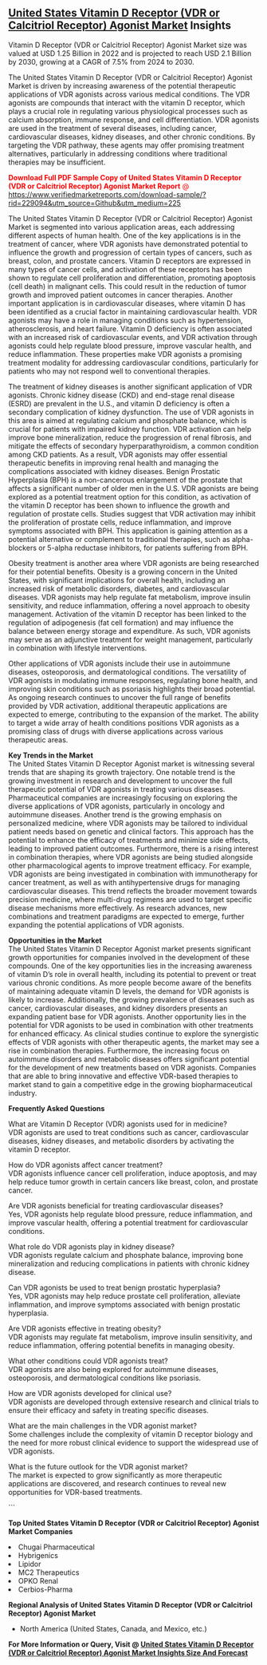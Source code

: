<h2><a href="https://www.verifiedmarketreports.com/download-sample/?rid=229094&amp;utm_source=Github&amp;utm_medium=225" target="_blank">United States Vitamin D Receptor (VDR or Calcitriol Receptor) Agonist Market</a> Insights</h2><p>Vitamin D Receptor (VDR or Calcitriol Receptor) Agonist Market size was valued at USD 1.25 Billion in 2022 and is projected to reach USD 2.1 Billion by 2030, growing at a CAGR of 7.5% from 2024 to 2030.</p><p> <p>The United States Vitamin D Receptor (VDR or Calcitriol Receptor) Agonist Market is driven by increasing awareness of the potential therapeutic applications of VDR agonists across various medical conditions. The VDR agonists are compounds that interact with the vitamin D receptor, which plays a crucial role in regulating various physiological processes such as calcium absorption, immune response, and cell differentiation. VDR agonists are used in the treatment of several diseases, including cancer, cardiovascular diseases, kidney diseases, and other chronic conditions. By targeting the VDR pathway, these agents may offer promising treatment alternatives, particularly in addressing conditions where traditional therapies may be insufficient. <p><span class=""><span style="color: #ff0000;"><strong>Download Full PDF Sample Copy of United States Vitamin D Receptor (VDR or Calcitriol Receptor) Agonist Market Report</strong> @ </span><a href="https://www.verifiedmarketreports.com/download-sample/?rid=229094&amp;utm_source=Github&amp;utm_medium=225" target="_blank">https://www.verifiedmarketreports.com/download-sample/?rid=229094&amp;utm_source=Github&amp;utm_medium=225</a></span></p> </p> <p>The United States Vitamin D Receptor (VDR or Calcitriol Receptor) Agonist Market is segmented into various application areas, each addressing different aspects of human health. One of the key applications is in the treatment of cancer, where VDR agonists have demonstrated potential to influence the growth and progression of certain types of cancers, such as breast, colon, and prostate cancers. Vitamin D receptors are expressed in many types of cancer cells, and activation of these receptors has been shown to regulate cell proliferation and differentiation, promoting apoptosis (cell death) in malignant cells. This could result in the reduction of tumor growth and improved patient outcomes in cancer therapies. Another important application is in cardiovascular diseases, where vitamin D has been identified as a crucial factor in maintaining cardiovascular health. VDR agonists may have a role in managing conditions such as hypertension, atherosclerosis, and heart failure. Vitamin D deficiency is often associated with an increased risk of cardiovascular events, and VDR activation through agonists could help regulate blood pressure, improve vascular health, and reduce inflammation. These properties make VDR agonists a promising treatment modality for addressing cardiovascular conditions, particularly for patients who may not respond well to conventional therapies. </p> <p>The treatment of kidney diseases is another significant application of VDR agonists. Chronic kidney disease (CKD) and end-stage renal disease (ESRD) are prevalent in the U.S., and vitamin D deficiency is often a secondary complication of kidney dysfunction. The use of VDR agonists in this area is aimed at regulating calcium and phosphate balance, which is crucial for patients with impaired kidney function. VDR activation can help improve bone mineralization, reduce the progression of renal fibrosis, and mitigate the effects of secondary hyperparathyroidism, a common condition among CKD patients. As a result, VDR agonists may offer essential therapeutic benefits in improving renal health and managing the complications associated with kidney diseases. Benign Prostatic Hyperplasia (BPH) is a non-cancerous enlargement of the prostate that affects a significant number of older men in the U.S. VDR agonists are being explored as a potential treatment option for this condition, as activation of the vitamin D receptor has been shown to influence the growth and regulation of prostate cells. Studies suggest that VDR activation may inhibit the proliferation of prostate cells, reduce inflammation, and improve symptoms associated with BPH. This application is gaining attention as a potential alternative or complement to traditional therapies, such as alpha-blockers or 5-alpha reductase inhibitors, for patients suffering from BPH. </p> <p>Obesity treatment is another area where VDR agonists are being researched for their potential benefits. Obesity is a growing concern in the United States, with significant implications for overall health, including an increased risk of metabolic disorders, diabetes, and cardiovascular diseases. VDR agonists may help regulate fat metabolism, improve insulin sensitivity, and reduce inflammation, offering a novel approach to obesity management. Activation of the vitamin D receptor has been linked to the regulation of adipogenesis (fat cell formation) and may influence the balance between energy storage and expenditure. As such, VDR agonists may serve as an adjunctive treatment for weight management, particularly in combination with lifestyle interventions. </p> <p>Other applications of VDR agonists include their use in autoimmune diseases, osteoporosis, and dermatological conditions. The versatility of VDR agonists in modulating immune responses, regulating bone health, and improving skin conditions such as psoriasis highlights their broad potential. As ongoing research continues to uncover the full range of benefits provided by VDR activation, additional therapeutic applications are expected to emerge, contributing to the expansion of the market. The ability to target a wide array of health conditions positions VDR agonists as a promising class of drugs with diverse applications across various therapeutic areas. </p> <p><strong>Key Trends in the Market</strong><br> The United States Vitamin D Receptor Agonist market is witnessing several trends that are shaping its growth trajectory. One notable trend is the growing investment in research and development to uncover the full therapeutic potential of VDR agonists in treating various diseases. Pharmaceutical companies are increasingly focusing on exploring the diverse applications of VDR agonists, particularly in oncology and autoimmune diseases. Another trend is the growing emphasis on personalized medicine, where VDR agonists may be tailored to individual patient needs based on genetic and clinical factors. This approach has the potential to enhance the efficacy of treatments and minimize side effects, leading to improved patient outcomes. Furthermore, there is a rising interest in combination therapies, where VDR agonists are being studied alongside other pharmacological agents to improve treatment efficacy. For example, VDR agonists are being investigated in combination with immunotherapy for cancer treatment, as well as with antihypertensive drugs for managing cardiovascular diseases. This trend reflects the broader movement towards precision medicine, where multi-drug regimens are used to target specific disease mechanisms more effectively. As research advances, new combinations and treatment paradigms are expected to emerge, further expanding the potential applications of VDR agonists. </p> <p><strong>Opportunities in the Market</strong><br> The United States Vitamin D Receptor Agonist market presents significant growth opportunities for companies involved in the development of these compounds. One of the key opportunities lies in the increasing awareness of vitamin D’s role in overall health, including its potential to prevent or treat various chronic conditions. As more people become aware of the benefits of maintaining adequate vitamin D levels, the demand for VDR agonists is likely to increase. Additionally, the growing prevalence of diseases such as cancer, cardiovascular diseases, and kidney disorders presents an expanding patient base for VDR agonists. Another opportunity lies in the potential for VDR agonists to be used in combination with other treatments for enhanced efficacy. As clinical studies continue to explore the synergistic effects of VDR agonists with other therapeutic agents, the market may see a rise in combination therapies. Furthermore, the increasing focus on autoimmune disorders and metabolic diseases offers significant potential for the development of new treatments based on VDR agonists. Companies that are able to bring innovative and effective VDR-based therapies to market stand to gain a competitive edge in the growing biopharmaceutical industry. </p> <p><strong>Frequently Asked Questions</strong></p> <p>What are Vitamin D Receptor (VDR) agonists used for in medicine? <br> VDR agonists are used to treat conditions such as cancer, cardiovascular diseases, kidney diseases, and metabolic disorders by activating the vitamin D receptor.</p> <p>How do VDR agonists affect cancer treatment? <br> VDR agonists influence cancer cell proliferation, induce apoptosis, and may help reduce tumor growth in certain cancers like breast, colon, and prostate cancer.</p> <p>Are VDR agonists beneficial for treating cardiovascular diseases? <br> Yes, VDR agonists help regulate blood pressure, reduce inflammation, and improve vascular health, offering a potential treatment for cardiovascular conditions.</p> <p>What role do VDR agonists play in kidney disease? <br> VDR agonists regulate calcium and phosphate balance, improving bone mineralization and reducing complications in patients with chronic kidney disease.</p> <p>Can VDR agonists be used to treat benign prostatic hyperplasia? <br> Yes, VDR agonists may help reduce prostate cell proliferation, alleviate inflammation, and improve symptoms associated with benign prostatic hyperplasia.</p> <p>Are VDR agonists effective in treating obesity? <br> VDR agonists may regulate fat metabolism, improve insulin sensitivity, and reduce inflammation, offering potential benefits in managing obesity.</p> <p>What other conditions could VDR agonists treat? <br> VDR agonists are also being explored for autoimmune diseases, osteoporosis, and dermatological conditions like psoriasis.</p> <p>How are VDR agonists developed for clinical use? <br> VDR agonists are developed through extensive research and clinical trials to ensure their efficacy and safety in treating specific diseases.</p> <p>What are the main challenges in the VDR agonist market? <br> Some challenges include the complexity of vitamin D receptor biology and the need for more robust clinical evidence to support the widespread use of VDR agonists.</p> <p>What is the future outlook for the VDR agonist market? <br> The market is expected to grow significantly as more therapeutic applications are discovered, and research continues to reveal new opportunities for VDR-based treatments.</p> ```</p><p><strong>Top United States Vitamin D Receptor (VDR or Calcitriol Receptor) Agonist Market Companies</strong></p><div data-test-id=""><p><li>Chugai Pharmaceutical</li><li> Hybrigenics</li><li> Lipidor</li><li> MC2 Therapeutics</li><li> OPKO Renal</li><li> Cerbios-Pharma</li></p><div><strong>Regional Analysis of&nbsp;United States Vitamin D Receptor (VDR or Calcitriol Receptor) Agonist Market</strong></div><ul><li dir="ltr"><p dir="ltr">North America&nbsp;(United States, Canada, and Mexico, etc.)</p></li></ul><p><strong>For More Information or Query, Visit @&nbsp;</strong><strong><a href="https://www.verifiedmarketreports.com/product/vitamin-d-receptor-vdr-or-calcitriol-receptor-agonist-market/?utm_source=Github&amp;utm_medium=225" target="_blank">United States Vitamin D Receptor (VDR or Calcitriol Receptor) Agonist Market Insights Size And Forecast</a></strong></p></div>
